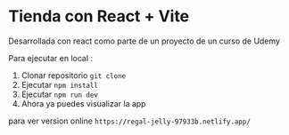 # Tienda con React + Vite

Desarrollada con react como parte de un proyecto de un curso de Udemy

Para ejecutar en local :

1. Clonar repositorio ``` git clone ```
2. Ejecutar ``` npm install ``` 
3. Ejecutar ``` npm run dev ```
4. Ahora ya puedes visualizar la app 

para ver version online ```https://regal-jelly-97933b.netlify.app/```





